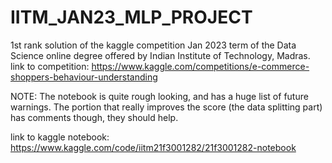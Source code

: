 # IITM_JAN23_MLP_PROJECT
1st rank solution of the kaggle competition Jan 2023 term of the Data Science online degree offered by Indian Institute of Technology, Madras. link to competition: https://www.kaggle.com/competitions/e-commerce-shoppers-behaviour-understanding

NOTE: The notebook is quite rough looking, and has a huge list of future warnings. The portion that really improves the score (the data splitting part) has comments though, they should help.

link to kaggle notebook: https://www.kaggle.com/code/iitm21f3001282/21f3001282-notebook
